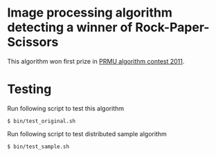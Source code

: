 Image processing algorithm detecting a winner of Rock-Paper-Scissors
=====
This algorithm won first prize in [PRMU algorithm contest 2011](http://www.ccm.media.kyoto-u.ac.jp/alcon2011).

# Testing
Run following script to test this algorithm
```
$ bin/test_original.sh
```
Run following script to test distributed sample algorithm
```
$ bin/test_sample.sh
```
